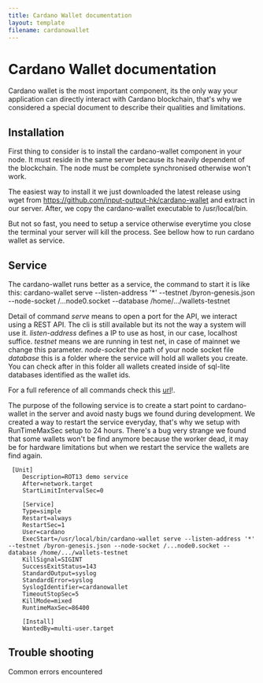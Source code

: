 ```yaml
---
title: Cardano Wallet documentation
layout: template
filename: cardanowallet
---
```


# Cardano Wallet documentation

Cardano wallet is the most important component, its the only way your application can directly interact with Cardano blockchain, that's why we considered a special document to describe their qualities and limitations.

## Installation

First thing to consider is to install the cardano-wallet component in your node. It must reside in the same server because its heavily dependent of the blockchain. The node must be complete synchronised otherwise won't work.

The easiest way to install it we just downloaded the latest release using wget from https://github.com/input-output-hk/cardano-wallet and extract in our server.
After, we copy the cardano-wallet executable to /usr/local/bin.

But not so fast, you need to setup a service otherwise everytime you close the terminal your server will kill the process. See bellow how to run cardano wallet as service.

## Service

The cardano-wallet runs better as a service, the command to start it is like this:
cardano-wallet serve --listen-address '*' --testnet /byron-genesis.json --node-socket /...node0.socket --database /home/.../wallets-testnet

Detail of command
_serve_ means to open a port for the API, we interact using a REST API. The cli is still available but its not the way a system will use it.
_listen-address_ defines a IP to use as host, in our case, localhost suffice.
_testnet_ means we are running in test net, in case of mainnet we change this parameter.
_node-socket_ the path of your node socket file
_database_ this is a folder where the service will hold all wallets you create. You can check after in this folder all wallets created inside of sql-lite databases identified as the wallet ids.

For a full reference of all commands check this [url](https://github.com/input-output-hk/cardano-wallet/wiki/Wallet-command-line-interface)!.

The purpose of the following service is to create a start point to cardano-wallet in the server and avoid nasty bugs we found during development. We created a way to restart the service everyday, that's why we setup with RunTimeMaxSec setup to 24 hours.
There's a bug very strange we found that some wallets won't be find anymore because the worker dead, it may be for hardware limitations but when we restart the service the wallets are find again.

```
 [Unit]
    Description=ROT13 demo service
    After=network.target
    StartLimitIntervalSec=0
    
    [Service]
    Type=simple
    Restart=always
    RestartSec=1
    User=cardano
    ExecStart=/usr/local/bin/cardano-wallet serve --listen-address '*' --testnet /byron-genesis.json --node-socket /...node0.socket --database /home/.../wallets-testnet
    KillSignal=SIGINT
    SuccessExitStatus=143
    StandardOutput=syslog
    StandardError=syslog
    SyslogIdentifier=cardanowallet
    TimeoutStopSec=5
    KillMode=mixed
    RuntimeMaxSec=86400
    
    [Install]
    WantedBy=multi-user.target
```

## Trouble shooting

Common errors encountered
